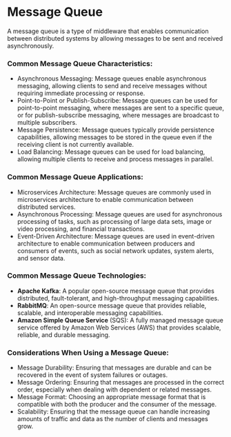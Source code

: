 # Message Queue

A message queue is a type of middleware that enables communication between distributed systems by allowing messages to be sent and received asynchronously.

### Common Message Queue Characteristics:

-   Asynchronous Messaging: Message queues enable asynchronous messaging, allowing clients to send and receive messages without requiring immediate processing or response.
-   Point-to-Point or Publish-Subscribe: Message queues can be used for point-to-point messaging, where messages are sent to a specific queue, or for publish-subscribe messaging, where messages are broadcast to multiple subscribers.
-   Message Persistence: Message queues typically provide persistence capabilities, allowing messages to be stored in the queue even if the receiving client is not currently available.
-   Load Balancing: Message queues can be used for load balancing, allowing multiple clients to receive and process messages in parallel.

### Common Message Queue Applications:

-   Microservices Architecture: Message queues are commonly used in microservices architecture to enable communication between distributed services.
-   Asynchronous Processing: Message queues are used for asynchronous processing of tasks, such as processing of large data sets, image or video processing, and financial transactions.
-   Event-Driven Architecture: Message queues are used in event-driven architecture to enable communication between producers and consumers of events, such as social network updates, system alerts, and sensor data.

### Common Message Queue Technologies:

-   **Apache Kafka**: A popular open-source message queue that provides distributed, fault-tolerant, and high-throughput messaging capabilities.
-   **RabbitMQ**: An open-source message queue that provides reliable, scalable, and interoperable messaging capabilities.
-   **Amazon Simple Queue Service** (SQS): A fully managed message queue service offered by Amazon Web Services (AWS) that provides scalable, reliable, and durable messaging.

### Considerations When Using a Message Queue:

-   Message Durability: Ensuring that messages are durable and can be recovered in the event of system failures or outages.
-   Message Ordering: Ensuring that messages are processed in the correct order, especially when dealing with dependent or related messages.
-   Message Format: Choosing an appropriate message format that is compatible with both the producer and the consumer of the message.
-   Scalability: Ensuring that the message queue can handle increasing amounts of traffic and data as the number of clients and messages grow.